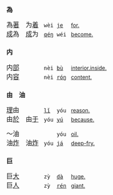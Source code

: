 ### 為

<span id=為></span><!--为|為 9410-->
<big>為[著]()　为[着]()</big>　<tt>wèi [je]()  </tt>
[for.](https://fanyi.baidu.com/#zh/en/为着)   
<big>[成]()為　[成]()为</big>　<tt>[qéŋ]() wéi </tt>
[become.](https://fanyi.baidu.com/#zh/en/成为)

### 内

<span id=内></span><!--7080-->
<big>内[部]()　　　</big>　<tt>nèi [bù]()  </tt>
[interior.inside.](https://fanyi.baidu.com/#zh/en/内部)   
<big>内[容]()　　　</big>　<tt>nèi [róŋ]() </tt>
[content.](https://fanyi.baidu.com/#zh/en/内容)

### 由　油

<span id=由></span><!--2840-->
<big>[理]()由　　　</big>　<tt>[lǐ]()  yóu </tt>
[reason.](https://fanyi.baidu.com/#zh/en/理由)   
<big>由[於]()　由[于]()</big>　<tt>yóu [yú]()  </tt>
[because.](https://fanyi.baidu.com/#zh/en/由于)

<span id=油></span><!--2840-->
<big>～油　　　</big>　<tt>    yóu </tt> [oil.](https://fanyi.baidu.com/#zh/en/油)   
<big>油[炸]()　油[炸]()</big>　<tt>yóu [já]()  </tt>
[deep-fry.](https://fanyi.baidu.com/#zh/en/油炸)

### 巨

<span id=巨></span><!--568-->
<big>巨[大]()　　　</big>　<tt>zỳ  [dà]()  </tt>
[huge.](https://fanyi.baidu.com/#zh/en/巨大)   
<big>巨[人]()　　　</big>　<tt>zỳ  [rén]() </tt>
[giant.](https://fanyi.baidu.com/#zh/en/巨人)
